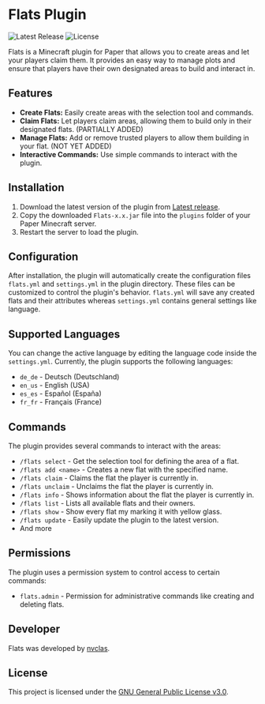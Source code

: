# Flats Plugin

![Latest Release](https://img.shields.io/github/v/release/nvclas/Flats)
![License](https://img.shields.io/github/license/nvclas/Flats)

Flats is a Minecraft plugin for Paper that allows you to create areas and let your players claim them. It provides an
easy way to manage plots and ensure that players have their own designated areas to build and interact in.

## Features

- **Create Flats:** Easily create areas with the selection tool and commands.
- **Claim Flats:** Let players claim areas, allowing them to build only in their designated flats. (PARTIALLY ADDED)
- **Manage Flats:** Add or remove trusted players to allow them building in your flat. (NOT YET ADDED)
- **Interactive Commands:** Use simple commands to interact with the plugin.

## Installation

1. Download the latest version of the plugin from [Latest release](https://github.com/nvclas/Flats/releases/latest).
2. Copy the downloaded `Flats-x.x.jar` file into the `plugins` folder of your Paper Minecraft server.
3. Restart the server to load the plugin.

## Configuration

After installation, the plugin will automatically create the configuration files `flats.yml` and `settings.yml` in the
plugin directory. These files can be customized to control the plugin's behavior. `flats.yml` will save any created
flats and their attributes whereas `settings.yml` contains general settings like language.

## Supported Languages

You can change the active language by editing the language code inside the `settings.yml`.
Currently, the plugin supports the following languages:

- `de_de` - Deutsch (Deutschland)
- `en_us` - English (USA)
- `es_es` - Español (España)
- `fr_fr` - Français (France)

## Commands

The plugin provides several commands to interact with the areas:

- `/flats select` - Get the selection tool for defining the area of a flat.
- `/flats add <name>` - Creates a new flat with the specified name.
- `/flats claim` - Claims the flat the player is currently in.
- `/flats unclaim` - Unclaims the flat the player is currently in.
- `/flats info` - Shows information about the flat the player is currently in.
- `/flats list` - Lists all available flats and their owners.
- `/flats show` - Show every flat my marking it with yellow glass.
- `/flats update` - Easily update the plugin to the latest version.
- And more

## Permissions

The plugin uses a permission system to control access to certain commands:

- `flats.admin` - Permission for administrative commands like creating and deleting flats.

## Developer

Flats was developed by [nvclas](https://github.com/nvclas).

## License

This project is licensed under the [GNU General Public License v3.0](https://github.com/nvclas/Flats/blob/main/LICENSE).
